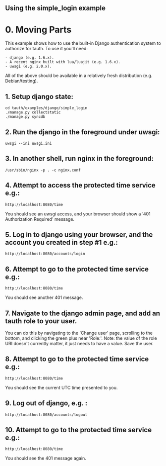 Using the simple_login example
------------------------------

# 0. Moving Parts

This example shows how to use the built-in Django authentication system to
authorize for tauth.  To use it you'll need:

	- django (e.g. 1.6.x).
	- A recent nginx built with lua/luajit (e.g. 1.6.x).
	- uwsgi (e.g. 2.0.x).

All of the above should be available in a relatively fresh distribution (e.g. Debian/testing).

## 1. Setup django state:

	cd tauth/examples/django/simple_login
	./manage.py collectstatic
	./manage.py syncdb

## 2. Run the django in the foreground under uwsgi:

	uwsgi --ini uwsgi.ini

## 3. In another shell, run nginx in the foreground:

	/usr/sbin/nginx -p . -c nginx.conf

## 4. Attempt to access the protected time service e.g.:

	http://localhost:8080/time

You should see an uwsgi access, and your browser should show a '401
Authorization Required' message.

## 5. Log in to django using your browser, and the account you created in step #1 e.g.:

	http://localhost:8080/accounts/login

## 6. Attempt to go to the protected time service e.g.:

	http://localhost:8080/time

You should see another 401 message.

## 7. Navigate to the django admin page, and add an tauth role to your user.

You can do this by navigating to the 'Change user' page, scrolling to the bottom,
and clicking the green plus near 'Role:'.  Note: the value of the role URI doesn't currently
matter, it just needs to have a value.  Save the user.

## 8. Attempt to go to the protected time service e.g.:

	http://localhost:8080/time

You should see the current UTC time presented to you.

## 9. Log out of django, e.g. :

	http://localhost:8080/accounts/logout

## 10. Attempt to go to the protected time service e.g.:

	http://localhost:8080/time

You should see the 401 message again.

